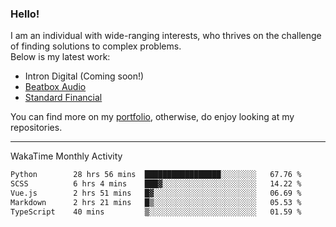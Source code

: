 ### Hello!

I am an individual with wide-ranging interests, who thrives on the challenge of finding solutions to complex problems. <br/> Below is my latest work:
- Intron Digital (Coming soon!)
- [Beatbox Audio](https://bumbleboss.xyz/w/beatbox-audio)
- [Standard Financial](https://bumbleboss.xyz/w/standard-financial)

You can find more on my [portfolio](https://bumbleboss.xyz/work), otherwise, do enjoy looking at my repositories.

---

WakaTime Monthly Activity

<!--START_SECTION:waka-->

```txt
Python        28 hrs 56 mins  █████████████████░░░░░░░░   67.76 %
SCSS          6 hrs 4 mins    ███▓░░░░░░░░░░░░░░░░░░░░░   14.22 %
Vue.js        2 hrs 51 mins   █▓░░░░░░░░░░░░░░░░░░░░░░░   06.69 %
Markdown      2 hrs 21 mins   █▒░░░░░░░░░░░░░░░░░░░░░░░   05.53 %
TypeScript    40 mins         ▒░░░░░░░░░░░░░░░░░░░░░░░░   01.59 %
```

<!--END_SECTION:waka-->
